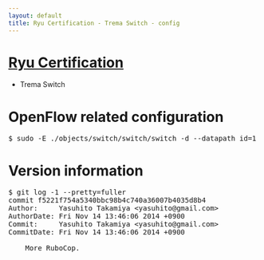 ```yaml
---
layout: default
title: Ryu Certification - Trema Switch - config
---
```

# [Ryu Certification](http://osrg.github.io/ryu/certification.html)
* Trema Switch

# OpenFlow related configuration
<pre>
$ sudo -E ./objects/switch/switch/switch -d --datapath_id=1 --server_ip=10.24.150.30 --server_port=6633 --switch_ports=eth21,eth22,eth23
</pre>

# Version information
<pre>
$ git log -1 --pretty=fuller
commit f5221f754a5340bbc98b4c740a36007b4035d8b4
Author:     Yasuhito Takamiya &lt;yasuhito@gmail.com&gt;
AuthorDate: Fri Nov 14 13:46:06 2014 +0900
Commit:     Yasuhito Takamiya &lt;yasuhito@gmail.com&gt;
CommitDate: Fri Nov 14 13:46:06 2014 +0900

    More RuboCop.
</pre>
